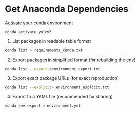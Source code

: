 # Get Anaconda Dependencies

Activate your conda environment
```sh
conda activate yolov5
```

1. List packages in readable table format
```sh
conda list > requirements_conda.txt
```

2. Export packages in simplified format (for rebuilding the env)
```sh
conda list --export >environment_export.txt
```

3. Export exact package URLs (for exact reproduction)
```sh
conda list --explicit> environment_explicit.txt
```

4. Export to a YAML file (recommended for sharing)
```sh
conda env export > environment.yml
```
